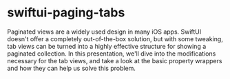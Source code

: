 # swiftui-paging-tabs
Paginated views are a widely used design in many iOS apps. SwiftUI doesn't offer a completely out-of-the-box solution, but with some tweaking, tab views can be turned into a highly effective structure for showing a paginated collection. In this presentation, we'll dive into the modifications necessary for the tab views, and take a look at the basic property wrappers and how they can help us solve this problem.
